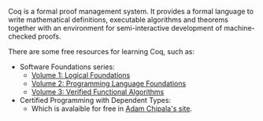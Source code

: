Coq is a formal proof management system. It provides a formal language to write mathematical definitions, executable algorithms and theorems together with an environment for semi-interactive development of machine-checked proofs.

There are some free resources for learning Coq, such as:

* Software Foundations series:
    + [Volume 1: Logical Foundations](https://softwarefoundations.cis.upenn.edu/lf-current/index.html)
    + [Volume 2: Programming Language Foundations](https://softwarefoundations.cis.upenn.edu/plf-current/index.html)
    + [Volume 3: Verified Functional Algorithms](https://softwarefoundations.cis.upenn.edu/vfa-current/index.html)
* Certified Programming with Dependent Types:
    + Which is avalaible for free in [Adam Chipala's site](http://adam.chlipala.net/cpdt/).